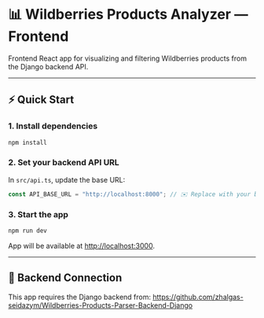 # 📊 Wildberries Products Analyzer — Frontend

Frontend React app for visualizing and filtering Wildberries products from the Django backend API.

---

## ⚡️ Quick Start

### 1. Install dependencies
```bash
npm install
```

### 2. Set your backend API URL
In `src/api.ts`, update the base URL:
```ts
const API_BASE_URL = "http://localhost:8000"; // ✉️ Replace with your backend IP if needed
```

### 3. Start the app
```bash
npm run dev
```

App will be available at [http://localhost:3000](http://localhost:3000).

---

## 📡 Backend Connection
This app requires the Django backend from:
https://github.com/zhalgas-seidazym/Wildberries-Products-Parser-Backend-Django
